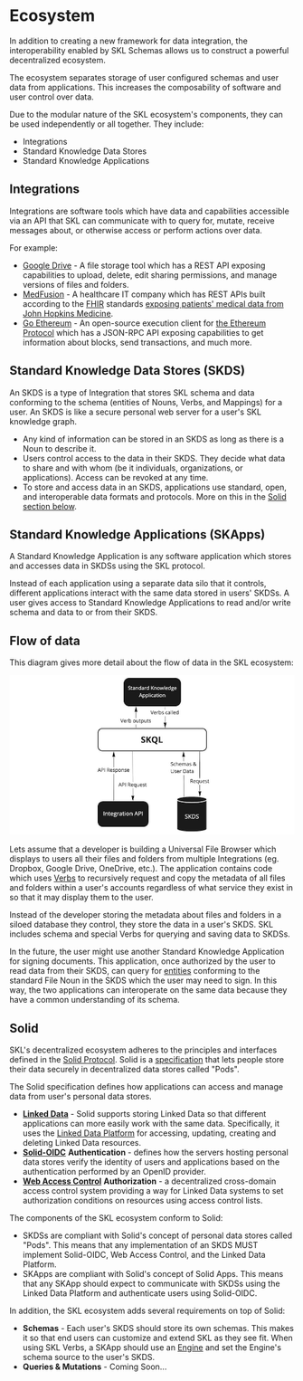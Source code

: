 # Ecosystem

In addition to creating a new framework for data integration, the interoperability enabled by SKL Schemas allows us to construct a powerful decentralized ecosystem.

The ecosystem separates storage of user configured schemas and user data from applications. This increases the composability of software and user control over data.

Due to the modular nature of the SKL ecosystem's components, they can be used independently or all together. They include:

* Integrations
* Standard Knowledge Data Stores
* Standard Knowledge Applications

## Integrations

Integrations are software tools which have data and capabilities accessible via an API that SKL can communicate with to query for, mutate, receive messages about, or otherwise access or perform actions over data.

For example:

* [Google Drive](https://www.google.com/drive/) - A file storage tool which has a REST API exposing capabilities to upload, delete, edit sharing permissions, and manage versions of files and folders.
* [MedFusion](https://www.medfusion.com/) - A healthcare IT company which has REST APIs built according to the [FHIR](https://www.hl7.org/fhir/) standards [exposing patients' medical data from John Hopkins Medicine](https://www.medfusion.com/lp/john-hopkins-medicine-patient-data-api/).
* [Go Ethereum](https://geth.ethereum.org/) - An open-source execution client for [the Ethereum Protocol](https://ethereum.org/en/) which has a JSON-RPC API exposing capabilities to get information about blocks, send transactions, and much more.

## Standard Knowledge Data Stores (SKDS)

An SKDS is a type of Integration that stores SKL schema and data conforming to the schema (entities of Nouns, Verbs, and Mappings) for a user. An SKDS is like a secure personal web server for a user's SKL knowledge graph.

* Any kind of information can be stored in an SKDS as long as there is a Noun to describe it.
* Users control access to the data in their SKDS. They decide what data to share and with whom (be it individuals, organizations, or applications). Access can be revoked at any time.
* To store and access data in an SKDS, applications use standard, open, and interoperable data formats and protocols. More on this in the [Solid section below](ecosystem.md#solid).

## Standard Knowledge Applications (SKApps)

A Standard Knowledge Application is any software application which stores and accesses data in SKDSs using the SKL protocol.

Instead of each application using a separate data silo that it controls, different applications interact with the same data stored in users' SKDSs. A user gives access to Standard Knowledge Applications to read and/or write schema and data to or from their SKDS.

## Flow of data

This diagram gives more detail about the flow of data in the SKL ecosystem:

![](../.gitbook/assets/ecosystem.jpg)

Lets assume that a developer is building a Universal File Browser which displays to users all their files and folders from multiple Integrations (eg. Dropbox, Google Drive, OneDrive, etc.). The application contains code which uses [Verbs](./verbs.md) to recursively request and copy the metadata of all files and folders within a user's accounts regardless of what service they exist in so that it may display them to the user.

Instead of the developer storing the metadata about files and folders in a siloed database they control, they store the data in a user's SKDS. SKL includes schema and special Verbs for querying and saving data to SKDSs.

In the future, the user might use another Standard Knowledge Application for signing documents. This application, once authorized by the user to read data from their SKDS, can query for [entities](./nouns.md#entities) conforming to the standard File Noun in the SKDS which the user may need to sign. In this way, the two applications can interoperate on the same data because they have a common understanding of its schema.

## Solid <a href="#solid" id="solid"></a>

SKL's decentralized ecosystem adheres to the principles and interfaces defined in the [Solid Protocol](https://solidproject.org/). Solid is a [specification](https://solidproject.org/TR/protocol) that lets people store their data securely in decentralized data stores called "Pods".

The Solid specification defines how applications can access and manage data from user's personal data stores.

* [**Linked Data**](https://www.w3.org/standards/semanticweb/data) - Solid supports storing Linked Data so that different applications can more easily work with the same data. Specifically, it uses the [Linked Data Platform](https://www.w3.org/TR/ldp/) for accessing, updating, creating and deleting Linked Data resources.
* [**Solid-OIDC**](https://solid.github.io/solid-oidc/) **Authentication** - defines how the servers hosting personal data stores verify the identity of users and applications based on the authentication performed by an OpenID provider.
* [**Web Access Control**](https://solidproject.org/TR/wac) **Authorization** - a decentralized cross-domain access control system providing a way for Linked Data systems to set authorization conditions on resources using access control lists.

The components of the SKL ecosystem conform to Solid:

* SKDSs are compliant with Solid's concept of personal data stores called "Pods". This means that any implementation of an SKDS MUST implement Solid-OIDC, Web Access Control, and the Linked Data Platform.
* SKApps are compliant with Solid's concept of Solid Apps. This means that any SKApp should expect to communicate with SKDSs using the Linked Data Platform and authenticate users using Solid-OIDC.

In addition, the SKL ecosystem adds several requirements on top of Solid:

* **Schemas** - Each user's SKDS should store its own schemas. This makes it so that end users can customize and extend SKL as they see fit. When using SKL Verbs, a SKApp should use an [Engine](engines.md) and set the Engine's schema source to the user's SKDS.
* **Queries & Mutations** - Coming Soon...

